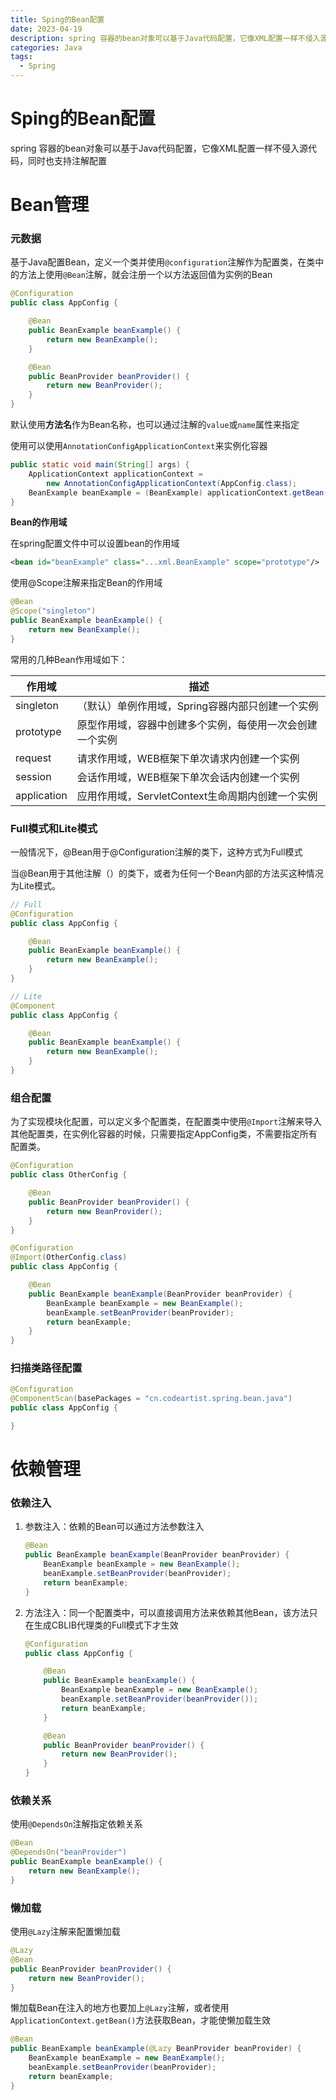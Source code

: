 ```yaml
---
title: Sping的Bean配置
date: 2023-04-19
description: spring 容器的bean对象可以基于Java代码配置，它像XML配置一样不侵入源代码，同时也支持注解配置
categories: Java
tags: 
  - Spring
---
```

# Sping的Bean配置

spring 容器的bean对象可以基于Java代码配置，它像XML配置一样不侵入源代码，同时也支持注解配置

# Bean管理

### 元数据

基于Java配置Bean，定义一个类并使用`@configuration`注解作为配置类，在类中的方法上使用`@Bean`注解，就会注册一个以方法返回值为实例的Bean

```java
@Configuration
public class AppConfig {

    @Bean
    public BeanExample beanExample() {
        return new BeanExample();
    }

    @Bean
    public BeanProvider beanProvider() {
        return new BeanProvider();
    }
}
```

默认使用**方法名**作为Bean名称，也可以通过注解的`value`或`name`属性来指定

使用可以使用`AnnotationConfigApplicationContext`来实例化容器

```java
public static void main(String[] args) {
    ApplicationContext applicationContext =
        new AnnotationConfigApplicationContext(AppConfig.class);
    BeanExample beanExample = (BeanExample) applicationContext.getBean("beanExample");
}
```

**Bean的作用域**

在spring配置文件中可以设置bean的作用域

```xml
<bean id="beanExample" class="...xml.BeanExample" scope="prototype"/>
```

使用@Scope注解来指定Bean的作用域

```java
@Bean
@Scope("singleton")
public BeanExample beanExample() {
    return new BeanExample();
}
```

常用的几种Bean作用域如下：

| 作用域 | 描述 |
| --- | --- |
| singleton | （默认）单例作用域，Spring容器内部只创建一个实例 |
| prototype | 原型作用域，容器中创建多个实例，每使用一次会创建一个实例 |
| request | 请求作用域，WEB框架下单次请求内创建一个实例 |
| session | 会话作用域，WEB框架下单次会话内创建一个实例 |
| application | 应用作用域，ServletContext生命周期内创建一个实例 |

### Full模式和Lite模式

一般情况下，@Bean用于@Configuration注解的类下，这种方式为Full模式

当@Bean用于其他注解（）的类下，或者为任何一个Bean内部的方法买这种情况为Lite模式。

```java
// Full
@Configuration
public class AppConfig {

    @Bean
    public BeanExample beanExample() {
        return new BeanExample();
    }
}

// Lite
@Component
public class AppConfig {

    @Bean
    public BeanExample beanExample() {
        return new BeanExample();
    }
}
```

### 组合配置

为了实现模块化配置，可以定义多个配置类，在配置类中使用`@Import`注解来导入其他配置类，在实例化容器的时候，只需要指定AppConfig类，不需要指定所有配置类。

```java
@Configuration
public class OtherConfig {

    @Bean
    public BeanProvider beanProvider() {
        return new BeanProvider();
    }
}

@Configuration
@Import(OtherConfig.class)
public class AppConfig {

    @Bean
    public BeanExample beanExample(BeanProvider beanProvider) {
        BeanExample beanExample = new BeanExample();
        beanExample.setBeanProvider(beanProvider);
        return beanExample;
    }
}
```

### 扫描类路径配置

```java
@Configuration
@ComponentScan(basePackages = "cn.codeartist.spring.bean.java")
public class AppConfig {

}
```

# 依赖管理

### 依赖注入

1. 参数注入：依赖的Bean可以通过方法参数注入
    
    ```java
    @Bean
    public BeanExample beanExample(BeanProvider beanProvider) {
        BeanExample beanExample = new BeanExample();
        beanExample.setBeanProvider(beanProvider);
        return beanExample;
    }
    ```
    
2. 方法注入：同一个配置类中，可以直接调用方法来依赖其他Bean，该方法只在生成CBLIB代理类的Full模式下才生效
    
    ```java
    @Configuration
    public class AppConfig {
    
        @Bean
        public BeanExample beanExample() {
            BeanExample beanExample = new BeanExample();
            beanExample.setBeanProvider(beanProvider());
            return beanExample;
        }
    
        @Bean
        public BeanProvider beanProvider() {
            return new BeanProvider();
        }
    }
    ```
    

### 依赖关系

使用`@DependsOn`注解指定依赖关系

```java
@Bean
@DependsOn("beanProvider")
public BeanExample beanExample() {
    return new BeanExample();
}
```

### 懒加载

使用`@Lazy`注解来配置懒加载

```java
@Lazy
@Bean
public BeanProvider beanProvider() {
    return new BeanProvider();
}
```

懒加载Bean在注入的地方也要加上`@Lazy`注解，或者使用`ApplicationContext.getBean()`方法获取Bean，才能使懒加载生效

```java
@Bean
public BeanExample beanExample(@Lazy BeanProvider beanProvider) {
    BeanExample beanExample = new BeanExample();
    beanExample.setBeanProvider(beanProvider);
    return beanExample;
}
```